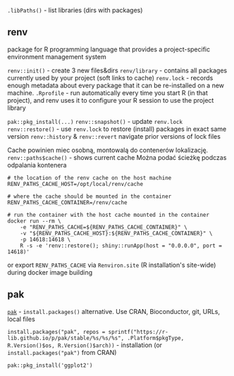 `.libPaths()` - list libraries (dirs with packages)

## renv
package for R programming language that provides a project-specific environment management system

`renv::init()` - create 3 new files&dirs
	`renv/library` - contains all packages currently used by your project (soft links to cache)
	`renv.lock` - records enough metadata about every package that it can be re-installed on a new machine. 
	`.Rprofile` - run automatically every time you start R (in that project), and renv uses it to configure your R session to use the project library

`pak::pkg_install(...)`
`renv::snapshot()` - update `renv.lock`
`renv::restore()` - use `renv.lock` to restore (install) packages in exact same version
`renv::history` & `renv::revert` navigate prior versions of lock files

Cache powinien miec osobną, montowalą do contenerów lokalizację.
`renv::paths$cache()` - shows current cache
Można podać ścieżkę podczas odpalania kontenera
```
# the location of the renv cache on the host machine
RENV_PATHS_CACHE_HOST=/opt/local/renv/cache

# where the cache should be mounted in the container
RENV_PATHS_CACHE_CONTAINER=/renv/cache

# run the container with the host cache mounted in the container
docker run --rm \
    -e "RENV_PATHS_CACHE=${RENV_PATHS_CACHE_CONTAINER}" \
    -v "${RENV_PATHS_CACHE_HOST}:${RENV_PATHS_CACHE_CONTAINER}" \
    -p 14618:14618 \
    R -s -e 'renv::restore(); shiny::runApp(host = "0.0.0.0", port = 14618)'
```
or export `RENV_PATHS_CACHE` via `Renviron.site` (R installation's site-wide) during docker image building
## pak
[`pak`](https://github.com/r-lib/pak) - `install.packages()` alternative. Use CRAN, Bioconductor, git, URLs, local files

`install.packages("pak", repos = sprintf("https://r-lib.github.io/p/pak/stable/%s/%s/%s", .Platform$pkgType, R.Version()$os, R.Version()$arch))` - installation (or `install.packages("pak")` from CRAN)

`pak::pkg_install('ggplot2')`